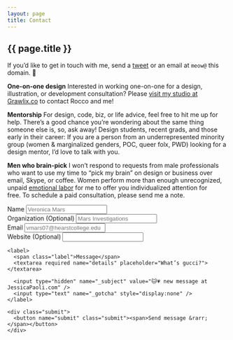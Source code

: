 ```yaml
---
layout: page
title: Contact
---
```

<section class="contact_intro">
  <figure>
  </figure>
  <div>
    <h1 class="page_title"><span>{{ page.title }}</span></h1>
    <p>If you’d like to get in touch with me, send a <a href="http://twitter.com/home?status=@skullface%20Hi!%20I%20wanted%20to%20say%20">tweet</a> or an email at <code>meow@</code> this domain. 💌</p>
  </div>
</section>

**One-on-one design** Interested in working one-on-one for a design, illustration, or development consultation? Please [visit my studio at Grawlix.co](http://grawlix.co/?utm_source=jp-contact) to contact Rocco and me!

**Mentorship** For design, code, biz, or life advice, feel free to hit me up for help. There’s a good chance you’re wondering about the same thing someone else is, so, ask away! Design students, recent grads, and those early in their career: If you are a person from an underrepresented minority group (women &amp; marginalized genders, POC, queer folx, PWD) looking for a design mentor, I’d love to talk with you.

**Men who brain-pick** I won’t respond to requests from male professionals who want to use my time to “pick my brain” on design or business over email, Skype, or coffee. Women perform more than enough unrecognized, unpaid [emotional labor](http://www.metafilter.com/151267/Wheres-My-Cut-On-Unpaid-Emotional-Labor) for me to offer you individualized attention for free. To schedule a paid consultation, please send me a note.

<div class="contact_form_container">
  <form action="https://formspree.io/meow@jessicapaoli.com" class="contact_form" method="POST">
    <div class="contact_form_details">
      <div class="form-detail">
        <label><span class="label">Name</span>
          <input type="text" required name="your-name" placeholder="Veronica Mars">
        </label>
      </div>
      <div class="form-detail">
        <label><span class="label">Organization <span class="optional">(Optional)</span></span>
          <input type="text" name="your-organization" placeholder="Mars Investigations">
        </label>
      </div>
      <div class="form-detail">
        <label for="fields[email]"><span class="label">Email</span>
          <input type="email" name="fields[email]" required placeholder="vmars07@hearstcollege.edu">
        </label>
      </div>
      <div class="form-detail">
        <label><span class="label">Website <span class="optional">(Optional)</span></span>
          <input type="url" name="your-website">
        </label>
      </div>
    </div>

    <label>
      <span class="label">Message</span>
      <textarea required name="details" placeholder="What’s gucci?"></textarea>

      <input type="hidden" name="_subject" value="🐱💗 new message at JessicaPaoli.com" />
      <input type="text" name="_gotcha" style="display:none" />
    </label>

    <div class="submit">
      <button name="submit" class="submit"><span>Send message &rarr;</span></button>
    </div>
  </form>
</div>
